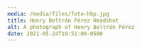```yaml
---
media: /media/files/foto-hbp.jpg
title: Henry Beltrán Pérez Headshot
alt: A photograph of Henry Beltrán Pérez
date: 2021-05-24T19:51:00-0500
---
```

